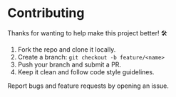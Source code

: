 # Contributing

Thanks for wanting to help make this project better! 🛠️

1. Fork the repo and clone it locally.  
2. Create a branch: `git checkout -b feature/<name>`  
3. Push your branch and submit a PR.  
4. Keep it clean and follow code style guidelines.  

Report bugs and feature requests by opening an issue.  
